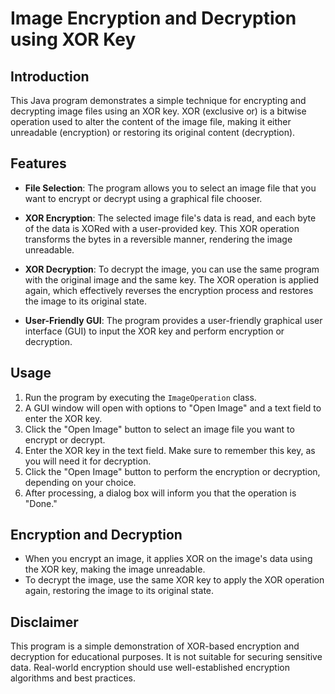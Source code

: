 # Image Encryption and Decryption using XOR Key

## Introduction

This Java program demonstrates a simple technique for encrypting and decrypting image files using an XOR key. XOR (exclusive or) is a bitwise operation used to alter the content of the image file, making it either unreadable (encryption) or restoring its original content (decryption).

## Features

- **File Selection**: The program allows you to select an image file that you want to encrypt or decrypt using a graphical file chooser.

- **XOR Encryption**: The selected image file's data is read, and each byte of the data is XORed with a user-provided key. This XOR operation transforms the bytes in a reversible manner, rendering the image unreadable.

- **XOR Decryption**: To decrypt the image, you can use the same program with the original image and the same key. The XOR operation is applied again, which effectively reverses the encryption process and restores the image to its original state.

- **User-Friendly GUI**: The program provides a user-friendly graphical user interface (GUI) to input the XOR key and perform encryption or decryption.

## Usage

1. Run the program by executing the `ImageOperation` class.
2. A GUI window will open with options to "Open Image" and a text field to enter the XOR key.
3. Click the "Open Image" button to select an image file you want to encrypt or decrypt.
4. Enter the XOR key in the text field. Make sure to remember this key, as you will need it for decryption.
5. Click the "Open Image" button to perform the encryption or decryption, depending on your choice.
6. After processing, a dialog box will inform you that the operation is "Done."

## Encryption and Decryption

- When you encrypt an image, it applies XOR on the image's data using the XOR key, making the image unreadable.
- To decrypt the image, use the same XOR key to apply the XOR operation again, restoring the image to its original state.

## Disclaimer

This program is a simple demonstration of XOR-based encryption and decryption for educational purposes. It is not suitable for securing sensitive data. Real-world encryption should use well-established encryption algorithms and best practices.
